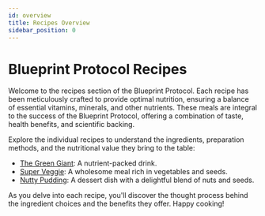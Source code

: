 ```yaml
---
id: overview
title: Recipes Overview
sidebar_position: 0
---
```


# Blueprint Protocol Recipes

Welcome to the recipes section of the Blueprint Protocol. Each recipe has been meticulously crafted to provide optimal nutrition, ensuring a balance of essential vitamins, minerals, and other nutrients. These meals are integral to the success of the Blueprint Protocol, offering a combination of taste, health benefits, and scientific backing.

Explore the individual recipes to understand the ingredients, preparation methods, and the nutritional value they bring to the table:

- [The Green Giant](./green-giant): A nutrient-packed drink.
- [Super Veggie](./super-veggie): A wholesome meal rich in vegetables and seeds.
- [Nutty Pudding](./nutty-pudding): A dessert dish with a delightful blend of nuts and seeds.

As you delve into each recipe, you'll discover the thought process behind the ingredient choices and the benefits they offer. Happy cooking!
